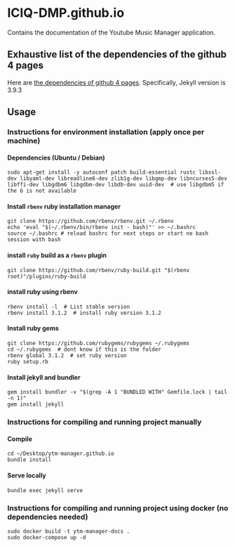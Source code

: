 # ICIQ-DMP.github.io
Contains the documentation of the Youtube Music Manager application. 

## Exhaustive list of the dependencies of the github 4 pages
Here are [the dependencies of github 4 pages](https://pages.github.com/versions/). Specifically, Jekyll version is 3.9.3


## Usage
### Instructions for environment installation (apply once per machine)
#### Dependencies (Ubuntu / Debian)
```shell
sudo apt-get install -y autoconf patch build-essential rustc libssl-dev libyaml-dev libreadline6-dev zlib1g-dev libgmp-dev libncurses5-dev libffi-dev libgdbm6 libgdbm-dev libdb-dev uuid-dev  # use libgdbm5 if the 6 is not available
```

#### Install `rbenv` ruby installation manager
```shell
git clone https://github.com/rbenv/rbenv.git ~/.rbenv
echo 'eval "$(~/.rbenv/bin/rbenv init - bash)"' >> ~/.bashrc
source ~/.bashrc # reload bashrc for next steps or start ne bash session with bash
```

#### install `ruby` build as a `rbenv` plugin
```shell
git clone https://github.com/rbenv/ruby-build.git "$(rbenv root)"/plugins/ruby-build
```

#### install ruby using rbenv
```shell
rbenv install -l  # List stable version
rbenv install 3.1.2  # install ruby version 3.1.2
```

#### Install ruby gems
```shell
git clone https://github.com/rubygems/rubygems ~/.rubygems
cd ~/.rubygems  # dont know if this is the folder
rbenv global 3.1.2  # set ruby version
ruby setup.rb
```

#### Install jekyll and bundler
```shell
gem install bundler -v "$(grep -A 1 "BUNDLED WITH" Gemfile.lock | tail -n 1)"
gem install jekyll
```

### Instructions for compiling and running project manually
#### Compile
```shell
cd ~/Desktop/ytm-manager.github.io
bundle install
```

#### Serve locally
```shell
bundle exec jekyll serve
```

### Instructions for compiling and running project using docker (no dependencies needed)
```shell
sudo docker build -t ytm-manager-docs .
sudo docker-compose up -d
```



